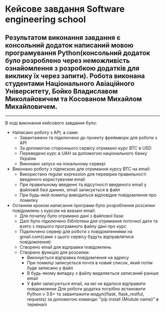 # Кейсове завдання Software engineering school
## Результатом виконання завдання є консольний додаток написаний мовою програмування Python(консольний додаток було розроблено через неможливість ознайомлення з розробкою додатків для виклику їх через запити). Робота виконана студентами Національного Авіаційного Університету, Бойко Владиславом Миколайовичем та Косованом Михайлом Михайловичем.
____
 В ході виконання кейсового завдання було:
- Написано роботу з API, а саме:
    - Завантажено та підключено до проекту фреймворк для роботи з API
    - За допомогою стороннього сервісу отримано курс BTC в USD
    - Переведено курс в UAH за допомогою національного банку України
    - Виконано запуск на локальному сервері
- Виконано роботу з підпискою для отримання курсу BTC на email:
    - Використано regular expression для перевірки правильності введеного користувачем email
    - При правильному введенні та відсутності введеного email у файловій базі данних, email записується в файл
    - При будь-якій помилці виводиться відповідне повідомлення про помилку
- Останнім кроком написання програми було розроблення розсилки повідомлень з курсом на вказані email:
    - Для початку було отримано дані з файлової бази
    - Далі було підключено бібліотеки для отримання поточної дати та взято з першого програмного файлу дані про курс
    - Підключено сервер для роботи з повідомленнями на gmail.com(саме з цього сервісу будуть відправлятися повідомлення)
    - Створено email для відправки повідомлень
    - Створено функцію для розсилки:
        - Виконується відправка повідомлення на адресу
        - При помилці записується почта в новий список, який потім буде записано у файл
        - В будь-якому випадку з файлу видаляється записаний раніше email
        - У файл записуються email, на які не вдалося відправити повідомлення
Для роботи додатка потрібно встановити Python v 3.6+ та завантажити модулі(flask, flask_restful, requests) за допомогою команди: "pip install {Module name}" в терміналі